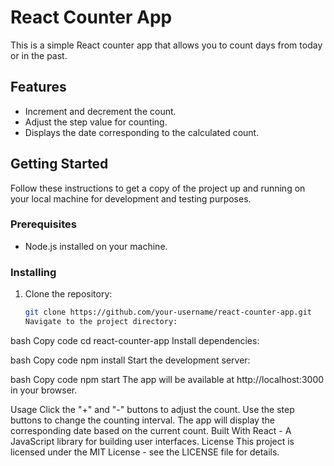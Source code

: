 # React Counter App

This is a simple React counter app that allows you to count days from today or in the past.

## Features

- Increment and decrement the count.
- Adjust the step value for counting.
- Displays the date corresponding to the calculated count.

## Getting Started

Follow these instructions to get a copy of the project up and running on your local machine for development and testing purposes.

### Prerequisites

- Node.js installed on your machine.

### Installing

1. Clone the repository:

   ```bash
   git clone https://github.com/your-username/react-counter-app.git
   Navigate to the project directory:
   ```

bash
Copy code
cd react-counter-app
Install dependencies:

bash
Copy code
npm install
Start the development server:

bash
Copy code
npm start
The app will be available at http://localhost:3000 in your browser.

Usage
Click the "+" and "-" buttons to adjust the count.
Use the step buttons to change the counting interval.
The app will display the corresponding date based on the current count.
Built With
React - A JavaScript library for building user interfaces.
License
This project is licensed under the MIT License - see the LICENSE file for details.

